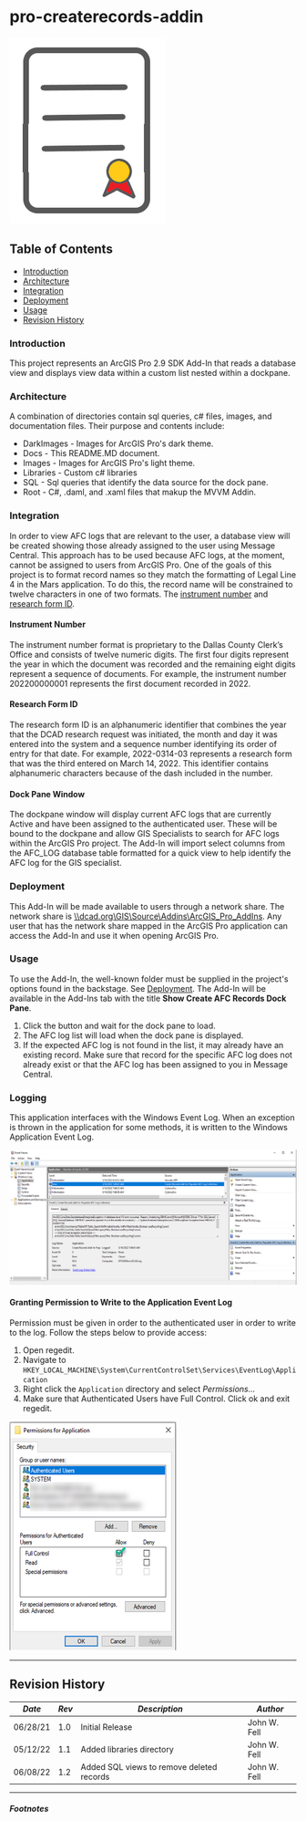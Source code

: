 ﻿# pro-createrecords-addin

![Create Records AddIn](../Images/create_records_image.png)

## Table of Contents
* [Introduction](#introduction)
* [Architecture](#architecture)
* [Integration](#integration)
* [Deployment](#deployment)
* [Usage](#usage)
* [Revision History](#revision-history)

### Introduction
This project represents an ArcGIS Pro 2.9 SDK Add-In that reads a database view and 
displays view data within a custom list nested within a dockpane.

### Architecture
A combination of directories contain sql queries, c# files, images, and documentation files.
Their purpose and contents include:

 * DarkImages - Images for ArcGIS Pro's dark theme.
 * Docs       - This README.MD document.
 * Images     - Images for ArcGIS Pro's light theme.
 * Libraries  - Custom c# libraries
 * SQL        - Sql queries that identify the data source for the dock pane.
 * Root       - C#, .daml, and .xaml files that makup the MVVM Addin.

### Integration
In order to view AFC logs that are relevant to the user, 
a database view will be created showing those already assigned 
to the user using Message Central. This approach has to be used because AFC logs, 
at the moment, cannot be assigned to users from ArcGIS Pro.
One of the goals of this project is to format record names so they
 match the formatting of Legal Line 4 in the Mars application. 
To do this, the record name will be constrained to twelve characters
 in one of two formats. The [instrument number](#Instrument_Number) and [research form ID](#Research_Form_ID).

#### Instrument Number

The instrument number format is proprietary to the Dallas County Clerk’s
Office and consists of twelve numeric digits. The first four digits 
represent the year in which the document was recorded and the remaining
eight digits represent a sequence of documents. For example, the instrument
number 202200000001 represents the first document recorded in 2022.

#### Research Form ID

The research form ID is an alphanumeric identifier that combines the year
that the DCAD research request was initiated, the month and day it was 
entered into the system and a sequence number identifying its order of 
entry for that date. For example, 2022-0314-03 represents a research form 
that was the third entered on March 14, 2022. This identifier contains 
alphanumeric characters because of the dash included in the number. 

#### Dock Pane Window
The dockpane window will display current AFC logs that are currently 
Active and have been assigned to the authenticated user. These will be 
bound to the dockpane and allow GIS Specialists to search for AFC logs 
within the ArcGIS Pro project. The Add-In will import select columns 
from the AFC_LOG database table formatted for a quick view to help 
identify the AFC log for the GIS specialist. 


### Deployment
This Add-In will be made available to users through a network share. 
The network share is [\\\\dcad.org\GIS\Source\Addins\ArcGIS_Pro_AddIns](#\\dcad.org\GIS\Source\Addins\ArcGIS_Pro_AddIns). 
Any user that has the network share mapped in the ArcGIS Pro 
application can access the Add-In and use it when opening ArcGIS Pro.

### Usage
To use the Add-In, the well-known folder must be supplied in the project's options
found in the backstage. See [Deployment](#Deployment). The Add-In will be available
in the Add-Ins tab with the title **Show Create AFC Records Dock Pane**.

 1. Click the button and wait for the dock pane to load.
 2. The AFC log list will load when the dock pane is displayed.
 3. If the expected AFC log is not found in the list, it may already have 
    an existing record. Make sure that record for the specific AFC log does 
    not already exist or that the AFC log has been assigned to you in Message 
    Central.


### Logging
This application interfaces with the Windows Event Log. When an exception is thrown
in the application for some methods, it is written to the Windows Application Event Log.

![Windows Application Event Log](../Images/eventlog.png)

#### Granting Permission to Write to the Application Event Log
Permission must be given in order to the authenticated
user in order to write to the log. Follow the steps below to provide access:

 1. Open regedit.
 2. Navigate to `HKEY_LOCAL_MACHINE\System\CurrentControlSet\Services\EventLog\Application`
 3. Right click the `Application` directory and select *Permissions...*
 4. Make sure that Authenticated Users have Full Control. Click ok and exit regedit.
 
![Event Log Write Permissions](../Images/permissions.png)

----
## Revision History

|*Date*|*Rev*|*Description*|*Author*|
|------|-----|-------------|--------|
|06/28/21|1.0|Initial Release|John W. Fell|
|05/12/22|1.1|Added libraries directory|John W. Fell|
|06/08/22|1.2|Added SQL views to remove deleted records|John W. Fell|



----
##### Footnotes
